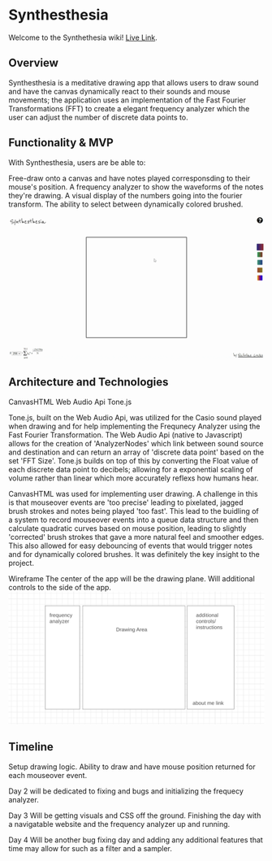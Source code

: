 # Synthesthesia
Welcome to the Synthethesia wiki! [Live Link](https://nicholascocks.github.io/Synthesthesia/).

## Overview
Synthesthesia is a meditative drawing app that allows users to draw sound and have the canvas dynamically react to their sounds and mouse movements; the application uses an implementation of the Fast Fourier Transformations (FFT) to create a elegant frequency analyzer which the user can adjust the number of discrete data points to.

## Functionality & MVP
With Synthesthesia, users are be able to:

Free-draw onto a canvas and have notes played corresponsding to their mouse's position. 
A frequency analyzer to show the waveforms of the notes they're drawing.
A visual display of the numbers going into the fourier transform.
The ability to select between dynamically colored brushed.

![synthesthesia.gif](dist/images/synthesthesia.gif)

## Architecture and Technologies
CanvasHTML
Web Audio Api
Tone.js

Tone.js, built on the Web Audio Api, was utilized for the Casio sound played when drawing and for help implementing the Frequnecy Analyzer using the Fast Fourier Transformation. The Web Audio Api (native to Javascript) allows for the creation of 'AnalyzerNodes' which link between sound source and destination and can return an array of 'discrete data point' based on the set 'FFT Size'. 
Tone.js builds on top of this by converting the Float value of each discrete data point to decibels; allowing for a exponential scaling of volume rather than linear which more accurately reflexs how humans hear.

CanvasHTML was used for implementing user drawing. A challenge in this is that mouseover events are 'too precise' leading to pixelated, jagged brush strokes and notes being played 'too fast'. This lead to the buidling of a system to record mouseover events into a queue data structure and then calculate quadratic curves based on mouse position, leading to slightly 'corrected' brush strokes that gave a more natural feel and smoother edges. This also allowed for easy debouncing of events that would trigger notes and for dynamically colored brushes. It was definitely the key insight to the project.

Wireframe
The center of the app will be the drawing plane. Will additional controls to the side of the app.
![wireframe.png](dist/images/wireframe.png)

## Timeline
Setup drawing logic. Ability to draw and have mouse position returned for each mouseover event.  

Day 2 will be dedicated to fixing and bugs and initializing the frequecy analyzer.

Day 3 Will be getting visuals and CSS off the ground. Finishing the day with a navigatable website and the frequency analyzer up and running.

Day 4 Will be another bug fixing day and adding any additional features that time may allow for such as a filter and a sampler.




